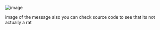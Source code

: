 ![image](https://github.com/goooofie/fakerat/assets/120129825/a0cb1306-729f-4196-8930-8b6cfd24f376)

image of the message
also you can check source code to see that its not actually a rat
